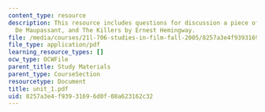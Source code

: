 ```yaml
---
content_type: resource
description: This resource includes questions for discussion a piece of string  by  Guy
  De Maupassant, and The Killers by Ernest Hemingway.
file: /media/courses/21l-706-studies-in-film-fall-2005/8257a3e4f93931696d0f08a623162c32_unit_1.pdf
file_type: application/pdf
learning_resource_types: []
ocw_type: OCWFile
parent_title: Study Materials
parent_type: CourseSection
resourcetype: Document
title: unit_1.pdf
uid: 8257a3e4-f939-3169-6d0f-08a623162c32
---
```

